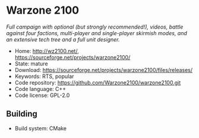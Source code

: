 # Warzone 2100

_Full campaign with optional (but strongly recommended!), videos, battle against four factions, multi-player and single-player skirmish modes, and an extensive tech tree and a full unit designer._

- Home: http://wz2100.net/, https://sourceforge.net/projects/warzone2100/
- State: mature
- Download: https://sourceforge.net/projects/warzone2100/files/releases/
- Keywords: RTS, popular
- Code repository: https://github.com/Warzone2100/warzone2100.git
- Code language: C++
- Code license: GPL-2.0

## Building

- Build system: CMake

